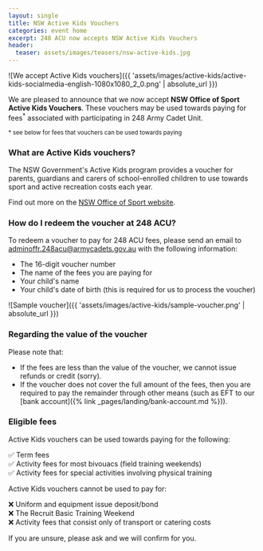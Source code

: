 ```yaml
---
layout: single
title: NSW Active Kids Vouchers
categories: event home
excerpt: 248 ACU now accepts NSW Active Kids Vouchers
header:
  teaser: assets/images/teasers/nsw-active-kids.jpg
---
```


![We accept Active Kids vouchers]({{ 'assets/images/active-kids/active-kids-socialmedia-english-1080x1080_2_0.png' | absolute_url }})

We are pleased to announce that we now accept **NSW Office of Sport Active Kids Vouchers**. These vouchers may be used towards paying for fees<sup>*</sup> associated with participating in 248 Army Cadet Unit.


<small>* see below for fees that vouchers can be used towards paying</small>

### What are Active Kids vouchers?

The NSW Government's Active Kids program provides a voucher for parents, guardians and carers of school-enrolled children to use towards sport and active recreation costs each year.

Find out more on the [NSW Office of Sport website](https://www.sport.nsw.gov.au/active-kids).

### How do I redeem the voucher at 248 ACU?

To redeem a voucher to pay for 248 ACU fees, please send an email to [adminoffr.248acu@armycadets.gov.au](mailto:adminoffr.248acu@armycadets.gov.au) with the following information:

-   The 16-digit voucher number
-   The name of the fees you are paying for
-   Your child's name
-   Your child's date of birth (this is required for us to process the voucher)

![Sample voucher]({{ 'assets/images/active-kids/sample-voucher.png' | absolute_url }})

### Regarding the value of the voucher

Please note that:
-   If the fees are less than the value of the voucher, we cannot issue refunds or credit (sorry).
-   If the voucher does not cover the full amount of the fees, then you are required to pay the remainder through other means (such as EFT to our [bank account]({% link _pages/landing/bank-account.md %})).


### Eligible fees

Active Kids vouchers can be used towards paying for the following: 

✅  Term fees  
✅  Activity fees for most bivouacs (field training weekends)  
✅  Activity fees for special activities involving physical training

Active Kids vouchers cannot be used to pay for:

❌  Uniform and equipment issue deposit/bond  
❌  The Recruit Basic Training Weekend  
❌  Activity fees that consist only of transport or catering costs  

If you are unsure, please ask and we will confirm for you. 
